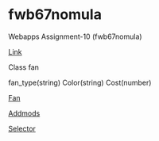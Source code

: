 # fwb67nomula

Webapps Assignment-10 (fwb67nomula)

[Link](https://fwb67nomula.herokuapp.com/)

Class fan

fan_type(string)
Color(string)
Cost(number)

[Fan](https://fwb67nomula.herokuapp.com/fan)

[Addmods](https://fwb67nomula.herokuapp.com/addmods?rows=3&cols=4)

[Selector](https://fwb67nomula.herokuapp.com/selector)
